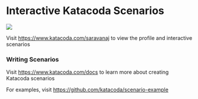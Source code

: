 # Interactive Katacoda Scenarios

[![](http://shields.katacoda.com/katacoda/saravanaj/count.svg)](https://www.katacoda.com/saravanaj "Get your profile on Katacoda.com")

Visit https://www.katacoda.com/saravanaj to view the profile and interactive scenarios

### Writing Scenarios
Visit https://www.katacoda.com/docs to learn more about creating Katacoda scenarios

For examples, visit https://github.com/katacoda/scenario-example
